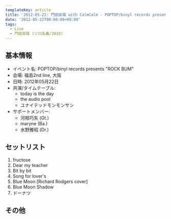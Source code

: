 ```yaml
---
templateKey: article
title: '2012-05-22: 門田匡陽 with CalmCalm - POPTOP/binyl records presents \"ROCK BUM\" at 大阪福島2nd line'
date: '2012-05-22T00:00:00+09:00'
tags:
  - Live
  - 門田匡陽 (ソロ名義/2010)
---
```

## 基本情報

* イベント名: POPTOP/binyl records presents "ROCK BUM"
* 会場: 福島2nd line, 大阪
* 日時: 2012年05月22日
* 共演/タイムテーブル:
  * today is the day
  * the audio pool
  * ユナイテッドモンモンサン
* サポートメンバー:
  * 河相巧矢 (Gt.)
  * maryne (Ba.)
  * 水野雅昭 (Dr.)

## セットリスト

1. fructose
1. Dear my teacher
1. Bit by bit
1. Song for lover's
1. Blue Moon [Richard Rodgers cover]
1. Blue Moon Shadow
1. ドーナツ

## その他
